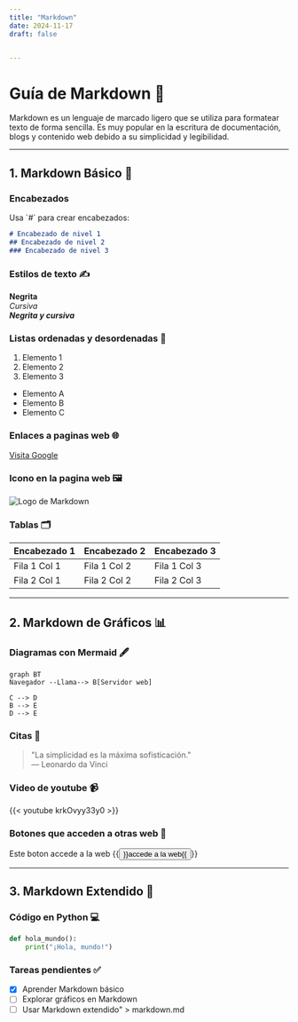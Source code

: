 ```yaml
---
title: "Markdown"
date: 2024-11-17
draft: false


---
```


# Guía de Markdown 📘

Markdown es un lenguaje de marcado ligero que se utiliza para formatear texto de forma sencilla. Es muy popular en la escritura de documentación, blogs y contenido web debido a su simplicidad y legibilidad.

---

## 1. Markdown Básico 📝

### **Encabezados**
Usa \`#\` para crear encabezados:

```markdown
# Encabezado de nivel 1
## Encabezado de nivel 2
### Encabezado de nivel 3
```

### **Estilos de texto** ✍️
**Negrita**  
*Cursiva*  
**_Negrita y cursiva_**

### **Listas ordenadas y desordenadas** 🔢
1. Elemento 1
2. Elemento 2
3. Elemento 3

- Elemento A
- Elemento B
- Elemento C

### **Enlaces a paginas web** 🌐
[Visita Google](https://www.google.com)  

### **Icono en la pagina web** 🖼️
![Logo de Markdown](https://upload.wikimedia.org/wikipedia/commons/4/48/Markdown-mark.svg)

### **Tablas** 🗂️
| Encabezado 1 | Encabezado 2 | Encabezado 3 |  
|--------------|--------------|--------------|  
| Fila 1 Col 1 | Fila 1 Col 2 | Fila 1 Col 3 |  
| Fila 2 Col 1 | Fila 2 Col 2 | Fila 2 Col 3 |  

---

## 2. Markdown de Gráficos 📊

### **Diagramas con Mermaid** 🖋️
```mermaid
graph BT
Navegador --Llama--> B[Servidor web]

C --> D
B --> E
D --> E
```

### **Citas** 💬
> \"La simplicidad es la máxima sofisticación.\"  
> — Leonardo da Vinci

### **Video de youtube** 📹

{{< youtube krkOvyy33y0 >}}

### **Botones que acceden a otras web** 🔘

Este boton accede a la web {{<button href="https://php.net/" >}}accede a la web{{</button>}}

---

## 3. Markdown Extendido 🚀

### **Código en Python** 💻
```python
def hola_mundo():
    print("¡Hola, mundo!")
```

### **Tareas pendientes** ✅
- [x] Aprender Markdown básico
- [ ] Explorar gráficos en Markdown
- [ ] Usar Markdown extendido" > markdown.md
